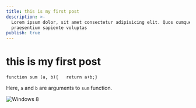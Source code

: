 ```yaml
---
title: this is my first post
description: >-
  Lorem ipsum dolor, sit amet consectetur adipisicing elit. Quos cumque harum
  praesentium sapiente voluptas
publish: true
---
```

# this is my first post

```
function sum (a, b){   return a+b;}
```

Here, `a` and `b` are arguments to `sum` function.

![Windows 8](/assets/images/uploads/161.jpg)
